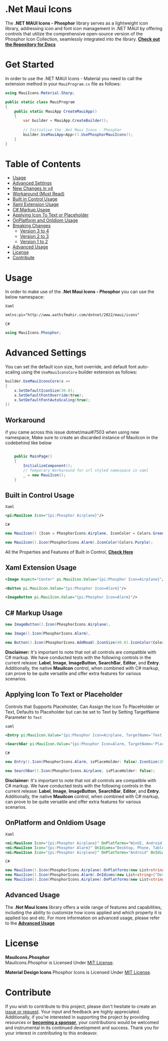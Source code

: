 # .Net Maui Icons

The **.NET MAUI Icons - Phosphor** library serves as a lightweight icon library, addressing icon and font icon management in .NET MAUI by offering controls that utilize the comprehensive open-source version of the Phosphor Icon Collection, seamlessly integrated into the library.
**[Check out the Repository for Docs](https://github.com/AathifMahir/MauiIcons)**

# Get Started
In order to use the .NET MAUI Icons - Material you need to call the extension method in your `MauiProgram.cs` file as follows:

```csharp
using MauiIcons.Material.Sharp;

public static class MauiProgram
{
	public static MauiApp CreateMauiApp()
	{
		var builder = MauiApp.CreateBuilder();
		
		// Initialise the .Net Maui Icons - Phosphor
		builder.UseMauiApp<App>().UsePhosphorMauiIcons();
	}
}
```

# Table of Contents

- [Usage](#usage)
- [Advanced Settings](#advanced-settings)
- [New Changes in v4](#new-changes-in-v4)
- [Workaround (Must Read)](#workaround)
- [Built in Control Usage](#built-in-control-usage)
- [Xaml Extension Usage](#xaml-extension-usage)
- [C# Markup Usage](#c-markup-usage)
- [Applying Icon To Text or Placeholder](#applying-icon-to-text-or-placeholder)
- [OnPlatform and OnIdiom Usage](#onplatform-and-onidiom-usage)
- [Breaking Changes](#breaking-changes)
	- [Version 3 to 4](#version-3-to-4)
	- [Version 2 to 3](#version-2-to-3)
	- [Version 1 to 2](#version-1-to-2)
- [Advanced Usage](#advanced-usage)
- [License](#license)
- [Contribute](#contribute)


# Usage


In order to make use of the **.Net Maui Icons - Phosphor** you can use the below namespace:

`Xaml`

```xml
xmlns:pi="http://www.aathifmahir.com/dotnet/2022/maui/icons"
```

`C#`
```csharp
using MauiIcons.Phosphor;
```

# Advanced Settings

You can set the default icon size, font override, and default font auto-scaling using the `UseMauiIconsCore` builder extension as follows:

```csharp
builder.UseMauiIconsCore(x => 
{
	x.SetDefaultIconSize(30.0);
	x.SetDefaultFontOverride(true);
	x.SetDefaultFontAutoScaling(true);
})
```

## Workaround

if you came across this issue dotnet/maui#7503 when using new namespace, Make sure to create an discarded instance of MauiIcon in the codebehind like below

```csharp

    public MainPage()
    {
        InitializeComponent();
        // Temporary Workaround for url styled namespace in xaml
        _ = new MauiIcon();
    }

```


## Built in Control Usage

`Xaml`
```xml
<pi:MauiIcon Icon="{pi:Phosphor Airplane}"/>
```
`C#`
```csharp
new MauiIcon() {Icon = PhosphorIcons.Airplane, IconColor = Colors.Green};

new MauiIcon().Icon(PhosphorIcons.Alarm).IconColor(Colors.Purple);
```

All the Properties and Features of Built in Control, **[Check Here](https://github.com/AathifMahir/MauiIcons)**


## Xaml Extension Usage
```xml
<Image Aspect="Center" pi.MauiIcon.Value="{pi:Phosphor Icon=Airplane}"/>

<Button pi.MauiIcon.Value="{pi:Phosphor Icon=Alarm}"/>

<ImageButton pi.MauiIcon.Value="{pi:Phosphor Icon=Alarm}"/>
```

## C# Markup Usage

```csharp
new ImageButton().Icon(PhosphorIcons.Airplane),

new Image().Icon(PhosphorIcons.Alarm),

new Button().Icon(PhosphorIcons.AddRoad).IconSize(40.0).IconColor(Colors.Red)
```

**Disclaimer:** It's important to note that not all controls are compatible with C# markup. We have conducted tests with the following controls in the current release: **Label**, **Image**, **ImageButton**, **SearchBar**, **Editor**, and **Entry**. Additionally, the native **MauiIcon** control, when combined with C# markup, can prove to be quite versatile and offer extra features for various scenarios.

## Applying Icon To Text or Placeholder
Controls that Supports Placeholder, Can Assign the Icon To PlaceHolder or Text, 
Defaults to Placeholder but can be set to Text by Setting TargetName Parameter to `Text`

`xaml`
```xml
<Entry pi:MauiIcon.Value="{pi:Phosphor Icon=Airplane, TargetName='Text'}"/>

<SearchBar pi:MauiIcon.Value="{pi:Phosphor Icon=Alarm, TargetName='Placeholder'}"/>
```

`C#`
```csharp
new Entry().Icon(PhosphorIcons.Alarm, isPlaceHolder: false).IconSize(20.0).IconColor(Colors.Aqua);

new SearchBar().Icon(PhosphorIcons.Airplane, isPlaceHolder: false);
```

**Disclaimer:** It's important to note that not all controls are compatible with C# markup. We have conducted tests with the following controls in the current release: **Label**, **Image**, **ImageButton**, **SearchBar**, **Editor**, and **Entry**. Additionally, the native **MauiIcon** control, when combined with C# markup, can prove to be quite versatile and offer extra features for various scenarios.

## OnPlatform and OnIdiom Usage
`Xaml`

```xml
<mi:MauiIcon Icon="{pi:Phosphor Airplane}" OnPlatforms="WinUI, Android, MacCatalyst"/>
<mi:MauiIcon Icon="{pi:Phosphor Alarm}" OnIdioms="Desktop, Phone, Tablet"/>
<mi:MauiIcon Icon="{pi:Phosphor Airplane}" OnPlatforms="Android" OnIdioms="Phone"/>
```

`C#`
```csharp
new MauiIcon().Icon(PhosphorIcons.Airplane).OnPlatforms(new List<string>{"WinUI", "Android"});
new MauiIcon().Icon(PhosphorIcons.Alarm).OnIdioms(new List<string>{"Desktop", "Phone"});
new MauiIcon().Icon(PhosphorIcons.Airplane).OnPlatforms(new List<string>{"WinUI", "Android"}).OnIdioms(new List<string>{"Desktop", "Phone"});
```

## Advanced Usage

The **.Net Maui Icons** library offers a wide range of features and capabilities, including the ability to customize how icons applied and which property it is applied too and etc. For more information on advanced usage, please refer to the [**Advanced Usage**](https://github.com/AathifMahir/MauiIcons/#advanced-usage)

# License

**MauiIcons.Phosphor**  
MauiIcons.Phosphor is Licensed Under [MIT License](https://github.com/AathifMahir/MauiIcons/blob/master/LICENSE).

**Material Design Icons**
Phosphor Icons is Licensed Under [MIT License](https://github.com/phosphor-icons/homepage/blob/master/LICENSE).

# Contribute

If you wish to contribute to this project, please don't hesitate to create an [issue or request](https://github.com/AathifMahir/MauiIcons/issues). Your input and feedback are highly appreciated. Additionally, if you're interested in supporting the project by providing resources or [**becoming a sponsor**](https://github.com/sponsors/AathifMahir), your contributions would be welcomed and instrumental in its continued development and success. Thank you for your interest in contributing to this endeavor.


